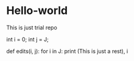 # Hello-world
This is just trial repo

int i = 0;
int j = J;

def edits(i, j):
  for i in J:
    print (This is just a rest), i
    
  
